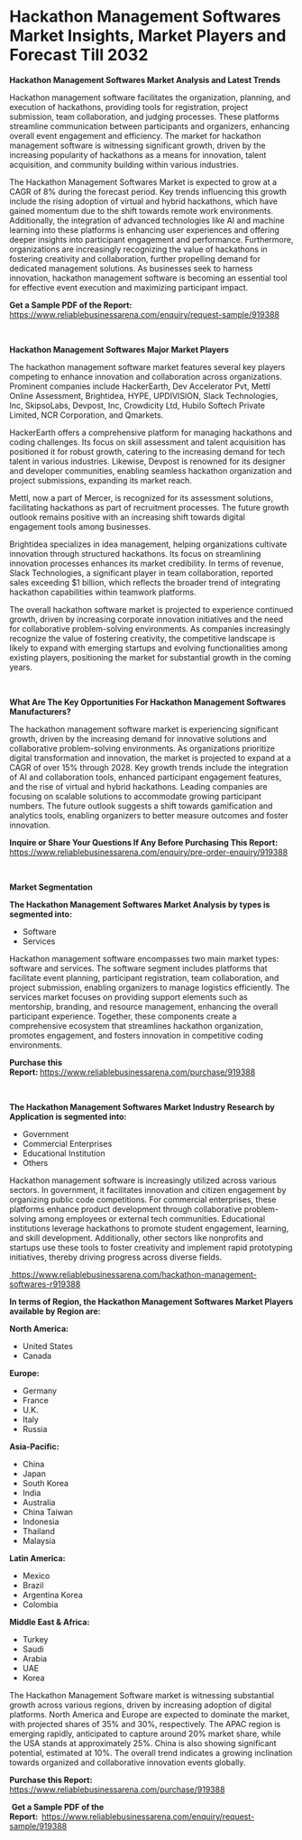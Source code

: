 <p><h1>Hackathon Management Softwares Market Insights, Market Players and Forecast Till 2032</h1></p><p><strong>Hackathon Management Softwares Market Analysis and Latest Trends</strong></p>
<p><p>Hackathon management software facilitates the organization, planning, and execution of hackathons, providing tools for registration, project submission, team collaboration, and judging processes. These platforms streamline communication between participants and organizers, enhancing overall event engagement and efficiency. The market for hackathon management software is witnessing significant growth, driven by the increasing popularity of hackathons as a means for innovation, talent acquisition, and community building within various industries.</p><p>The Hackathon Management Softwares Market is expected to grow at a CAGR of 8% during the forecast period. Key trends influencing this growth include the rising adoption of virtual and hybrid hackathons, which have gained momentum due to the shift towards remote work environments. Additionally, the integration of advanced technologies like AI and machine learning into these platforms is enhancing user experiences and offering deeper insights into participant engagement and performance. Furthermore, organizations are increasingly recognizing the value of hackathons in fostering creativity and collaboration, further propelling demand for dedicated management solutions. As businesses seek to harness innovation, hackathon management software is becoming an essential tool for effective event execution and maximizing participant impact.</p></p>
<p><strong>Get a Sample PDF of the Report:&nbsp;</strong> <a href="https://www.reliablebusinessarena.com/enquiry/request-sample/919388?utm_campaign=2957&utm_medium=2&utm_source=Github&utm_content=ia&utm_term=18042025&utm_id=hackathon-management-softwares">https://www.reliablebusinessarena.com/enquiry/request-sample/919388</a></p>
<p>&nbsp;</p>
<p><strong>Hackathon Management Softwares Major Market Players</strong></p>
<p><p>The hackathon management software market features several key players competing to enhance innovation and collaboration across organizations. Prominent companies include HackerEarth, Dev Accelerator Pvt, Mettl Online Assessment, Brightidea, HYPE, UPDIVISION, Slack Technologies, Inc, SkipsoLabs, Devpost, Inc, Crowdicity Ltd, Hubilo Softech Private Limited, NCR Corporation, and Qmarkets. </p><p>HackerEarth offers a comprehensive platform for managing hackathons and coding challenges. Its focus on skill assessment and talent acquisition has positioned it for robust growth, catering to the increasing demand for tech talent in various industries. Likewise, Devpost is renowned for its designer and developer communities, enabling seamless hackathon organization and project submissions, expanding its market reach.</p><p>Mettl, now a part of Mercer, is recognized for its assessment solutions, facilitating hackathons as part of recruitment processes. The future growth outlook remains positive with an increasing shift towards digital engagement tools among businesses. </p><p>Brightidea specializes in idea management, helping organizations cultivate innovation through structured hackathons. Its focus on streamlining innovation processes enhances its market credibility. In terms of revenue, Slack Technologies, a significant player in team collaboration, reported sales exceeding $1 billion, which reflects the broader trend of integrating hackathon capabilities within teamwork platforms.</p><p>The overall hackathon software market is projected to experience continued growth, driven by increasing corporate innovation initiatives and the need for collaborative problem-solving environments. As companies increasingly recognize the value of fostering creativity, the competitive landscape is likely to expand with emerging startups and evolving functionalities among existing players, positioning the market for substantial growth in the coming years.</p></p>
<p>&nbsp;</p>
<p><strong>What Are The Key Opportunities For Hackathon Management Softwares Manufacturers?</strong></p>
<p><p>The hackathon management software market is experiencing significant growth, driven by the increasing demand for innovative solutions and collaborative problem-solving environments. As organizations prioritize digital transformation and innovation, the market is projected to expand at a CAGR of over 15% through 2028. Key growth trends include the integration of AI and collaboration tools, enhanced participant engagement features, and the rise of virtual and hybrid hackathons. Leading companies are focusing on scalable solutions to accommodate growing participant numbers. The future outlook suggests a shift towards gamification and analytics tools, enabling organizers to better measure outcomes and foster innovation.</p></p>
<p><strong>Inquire or Share Your Questions If Any Before Purchasing This Report:</strong> <a href="https://www.reliablebusinessarena.com/enquiry/pre-order-enquiry/919388?utm_campaign=2957&utm_medium=2&utm_source=Github&utm_content=ia&utm_term=18042025&utm_id=hackathon-management-softwares">https://www.reliablebusinessarena.com/enquiry/pre-order-enquiry/919388</a></p>
<p>&nbsp;</p>
<p><strong>Market Segmentation</strong></p>
<p><strong>The Hackathon Management Softwares Market Analysis by types is segmented into:</strong></p>
<p><ul><li>Software</li><li>Services</li></ul></p>
<p><p>Hackathon management software encompasses two main market types: software and services. The software segment includes platforms that facilitate event planning, participant registration, team collaboration, and project submission, enabling organizers to manage logistics efficiently. The services market focuses on providing support elements such as mentorship, branding, and resource management, enhancing the overall participant experience. Together, these components create a comprehensive ecosystem that streamlines hackathon organization, promotes engagement, and fosters innovation in competitive coding environments.</p></p>
<p><strong>Purchase this Report:&nbsp;</strong><a href="https://www.reliablebusinessarena.com/purchase/919388?utm_campaign=2957&utm_medium=2&utm_source=Github&utm_content=ia&utm_term=18042025&utm_id=hackathon-management-softwares">https://www.reliablebusinessarena.com/purchase/919388</a></p>
<p>&nbsp;</p>
<p><strong>The Hackathon Management Softwares Market Industry Research by Application is segmented into:</strong></p>
<p><ul><li>Government</li><li>Commercial Enterprises</li><li>Educational Institution</li><li>Others</li></ul></p>
<p><p>Hackathon management software is increasingly utilized across various sectors. In government, it facilitates innovation and citizen engagement by organizing public code competitions. For commercial enterprises, these platforms enhance product development through collaborative problem-solving among employees or external tech communities. Educational institutions leverage hackathons to promote student engagement, learning, and skill development. Additionally, other sectors like nonprofits and startups use these tools to foster creativity and implement rapid prototyping initiatives, thereby driving progress across diverse fields.</p></p>
<p><a href="https://www.reliablebusinessarena.com/hackathon-management-softwares-r919388?utm_campaign=2957&utm_medium=2&utm_source=Github&utm_content=ia&utm_term=18042025&utm_id=hackathon-management-softwares">&nbsp;https://www.reliablebusinessarena.com/hackathon-management-softwares-r919388</a></p>
<p><strong>In terms of Region, the Hackathon Management Softwares Market Players available by Region are:</strong></p>
<p>
    <p> <strong> North America: </strong>
        <ul>
            <li>United States</li>
            <li>Canada</li>
        </ul>
        </p> 
    <p> <strong> Europe: </strong>
        <ul>
            <li>Germany</li>
            <li>France</li>
            <li>U.K.</li>
            <li>Italy</li>
            <li>Russia</li>
        </ul>
        </p> 
    <p> <strong> Asia-Pacific: </strong>
        <ul>
            <li>China</li>
            <li>Japan</li>
            <li>South Korea</li>
            <li>India</li>
            <li>Australia</li>
            <li>China Taiwan</li>
            <li>Indonesia</li>
            <li>Thailand</li>
            <li>Malaysia</li>
        </ul>
        </p> 
    <p> <strong> Latin America: </strong>
        <ul>
            <li>Mexico</li>
            <li>Brazil</li>
            <li>Argentina Korea</li>
            <li>Colombia</li>
        </ul>
        </p> 
    <p> <strong> Middle East & Africa: </strong>
        <ul>
            <li>Turkey</li>
            <li>Saudi</li>
            <li>Arabia</li>
            <li>UAE</li>
            <li>Korea</li>
        </ul>
    </p>
    </p>
<p><p>The Hackathon Management Software market is witnessing substantial growth across various regions, driven by increasing adoption of digital platforms. North America and Europe are expected to dominate the market, with projected shares of 35% and 30%, respectively. The APAC region is emerging rapidly, anticipated to capture around 20% market share, while the USA stands at approximately 25%. China is also showing significant potential, estimated at 10%. The overall trend indicates a growing inclination towards organized and collaborative innovation events globally.</p></p>
<p><strong>Purchase this Report: </strong><a href="https://www.reliablebusinessarena.com/purchase/919388?utm_campaign=2957&utm_medium=2&utm_source=Github&utm_content=ia&utm_term=18042025&utm_id=hackathon-management-softwares">https://www.reliablebusinessarena.com/purchase/919388</a></p>
<p>&nbsp;<strong>Get a Sample PDF of the Report:&nbsp;&nbsp;</strong><a href="https://www.reliablebusinessarena.com/enquiry/request-sample/919388?utm_campaign=2957&utm_medium=2&utm_source=Github&utm_content=ia&utm_term=18042025&utm_id=hackathon-management-softwares">https://www.reliablebusinessarena.com/enquiry/request-sample/919388</a></p>
<p><strong></strong></p>
<p><p></p><p></p><p></p></p>